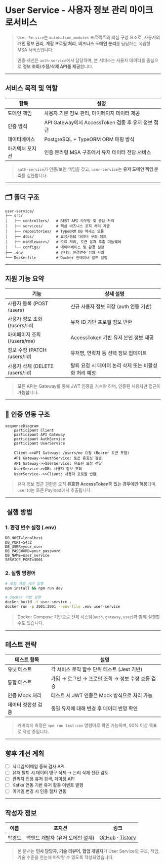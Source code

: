#  User Service - 사용자 정보 관리 마이크로서비스

> `User Service`는 `automation_modules` 프로젝트의 핵심 구성 요소로, 사용자의 **개인 정보 관리**, **계정 프로필 처리**, **비즈니스 도메인 분리**를 담당하는 독립형 MSA 서비스입니다.
>
> 인증·세션은 `auth-service`에서 담당하며, 본 서비스는 사용자 데이터를 중심으로 **정보 조회/수정/삭제 API를 제공**합니다.

---

##  서비스 목적 및 역할

| 항목       | 설명                                      |
| -------- | --------------------------------------- |
| 도메인 책임   | 사용자 기본 정보 관리, 마이페이지 데이터 제공              |
| 인증 방식    | API Gateway에서 AccessToken 검증 후 유저 정보 접근 |
| 데이터베이스   | PostgreSQL + TypeORM ORM 매핑 방식          |
| 아키텍처 포지션 | 인증 분리형 MSA 구조에서 유저 데이터 전담 서비스           |

>  `auth-service`가 인증/보안 책임을 갖고, `user-service`는 **유저 도메인 책임 분리**를 실현합니다.

---

## 🗂️ 폴더 구조

```
user-service/
├── src/
│   ├── controllers/   # REST API 라우팅 및 응답 처리
│   ├── services/      # 핵심 비즈니스 로직 처리 계층
│   ├── repositories/  # TypeORM DB 액세스 모듈
│   ├── dtos/          # 요청/응답 데이터 구조 정의
│   ├── middlewares/   # 오류 처리, 토큰 유저 추출 미들웨어
│   └── configs/       # 데이터베이스 및 환경 설정
├── .env               # 런타임 환경변수 정의 파일
└── Dockerfile         # Docker 컨테이너 빌드 설정
```

---

##  지원 기능 요약

| 기능                          | 상세 설명                           |
| --------------------------- | ------------------------------- |
| 사용자 등록 (POST /users)        | 신규 사용자 정보 저장 (auth 연동 기반)       |
| 사용자 정보 조회 (/users/\:id)     | 유저 ID 기반 프로필 정보 반환              |
| 마이페이지 조회 (/users/me)        | AccessToken 기반 유저 본인 정보 제공      |
| 정보 수정 (PATCH /users/\:id)   | 유저명, 연락처 등 선택 정보 업데이트           |
| 사용자 삭제 (DELETE /users/\:id) | 탈퇴 요청 시 데이터 논리 삭제 또는 비활성화 처리 예정 |

> 모든 API는 Gateway를 통해 JWT 인증을 거쳐야 하며, 인증된 사용자만 접근이 가능합니다.

---

## 🔐 인증 연동 구조

```mermaid
sequenceDiagram
    participant Client
    participant API Gateway
    participant AuthService
    participant UserService

    Client->>API Gateway: /users/me 요청 (Bearer 토큰 포함)
    API Gateway->>AuthService: 토큰 유효성 검증
    API Gateway->>UserService: 유효한 요청 전달
    UserService->>DB: 사용자 정보 조회
    UserService-->>Client: 사용자 프로필 반환
```

> 유저 정보 접근 권한은 오직 **유효한 AccessToken이 있는 경우에만 허용**되며, `userId`는 토큰 Payload에서 추출됩니다.

---

## ️ 실행 방법

### 1. 환경 변수 설정 (.env)

```env
DB_HOST=localhost
DB_PORT=5432
DB_USER=your_user
DB_PASSWORD=your_password
DB_NAME=user_service
SERVICE_PORT=3001
```

### 2. 실행 명령어

```bash
# 로컬 개발 서버 실행
npm install && npm run dev

# Docker 기반 실행
docker build -t user-service .
docker run -p 3001:3001 --env-file .env user-service
```

> Docker Compose 기반으로 전체 시스템(`auth`, `gateway`, `user`)과 함께 실행할 수도 있습니다.

---

##  테스트 전략

| 테스트 항목     | 설명                              |
| ---------- | ------------------------------- |
| 유닛 테스트     | 각 서비스 로직 함수 단위 테스트 (Jest 기반)    |
| 통합 테스트     | 가입 → 로그인 → 프로필 조회 → 정보 수정 흐름 검증 |
| 인증 Mock 처리 | 테스트 시 JWT 인증은 Mock 방식으로 처리 가능   |
| 데이터 정합성 검증 | 동일 유저에 대해 변경 후 데이터 반영 확인        |

> 커버리지 측정은 `npm run test:cov` 명령어로 확인 가능하며, 90% 이상 목표로 작성 중입니다.

---

##  향후 개선 계획

* [ ] 닉네임/이메일 중복 검사 API
* [ ] 유저 탈퇴 시 데이터 영구 삭제 → 논리 삭제 전환 검토
* [ ] 관리자 전용 유저 검색, 페이징 API
* [ ] Kafka 연동 기반 유저 활동 이벤트 발행
* [ ] 이메일 변경 시 인증 절차 연동

---

##  작성자 정보

| 이름  | 포지션                 | 링크                                                                                   |
| --- | ------------------- | ------------------------------------------------------------------------------------ |
| 박경도 | 백엔드 개발자 (유저 도메인 설계) | [GitHub](https://github.com/Mirandalaw) · [Tistory](https://jeong-park.tistory.com/) |

> 본 문서는 **인사 담당자, 기술 리뷰어, 협업 개발자**가 User Service의 구조, 책임, 기술 수준을 한눈에 파악할 수 있도록 작성되었습니다.
